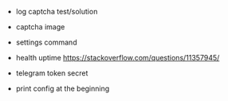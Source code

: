 
- log captcha test/solution
- captcha image
- settings command

- health uptime https://stackoverflow.com/questions/11357945/
- telegram token secret
- print config at the beginning
